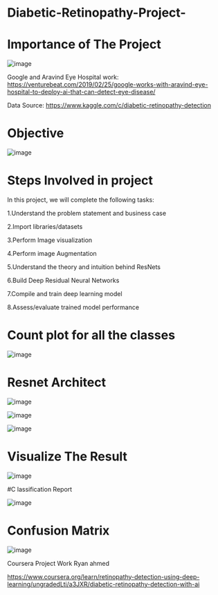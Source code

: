 # Diabetic-Retinopathy-Project-
# Importance of The Project

![image](https://user-images.githubusercontent.com/70902291/168422672-2ff6d1e8-296f-4524-9c69-5497473adb99.png)
 
 Google and Aravind Eye Hospital work: https://venturebeat.com/2019/02/25/google-works-with-aravind-eye-hospital-to-deploy-ai-that-can-detect-eye-disease/

Data Source: https://www.kaggle.com/c/diabetic-retinopathy-detection

# Objective

![image](https://user-images.githubusercontent.com/70902291/168422732-9aae67e6-d781-4484-965c-07252326973c.png)

# Steps Involved in project
In this project, we will complete the following tasks:

1.Understand the problem statement and business case  

2.Import libraries/datasets

3.Perform Image visualization 

4.Perform image Augmentation

5.Understand the theory and intuition behind ResNets

6.Build Deep Residual Neural Networks 

7.Compile and train deep learning model 

8.Assess/evaluate trained model performance

# Count plot for all the classes

![image](https://user-images.githubusercontent.com/70902291/168422759-b855d9ce-5f2a-4e2d-b1ad-7df9d1460b5b.png)


# Resnet Architect

![image](https://user-images.githubusercontent.com/70902291/168422786-1f313754-947b-42cb-bc9f-6df10bd31056.png)


![image](https://user-images.githubusercontent.com/70902291/168422797-18fdbb2b-3095-48c0-bf62-00bfe7bc2d1c.png)


![image](https://user-images.githubusercontent.com/70902291/168422826-70eae444-5ea4-43b7-8e96-c409ba046f95.png)


# Visualize The Result
![image](https://user-images.githubusercontent.com/70902291/168422867-f82c3623-8f29-4f58-a0a2-c0bd1a52cdbe.png)


#C lassification Report

![image](https://user-images.githubusercontent.com/70902291/168422891-0650b0b4-fdcb-4eef-883d-04b6f92efdff.png)

# Confusion Matrix

![image](https://user-images.githubusercontent.com/70902291/168422903-107d28f4-b9ed-4840-9931-65d9a240a31a.png)

Coursera Project Work Ryan ahmed

https://www.coursera.org/learn/retinopathy-detection-using-deep-learning/ungradedLti/a3JXR/diabetic-retinopathy-detection-with-ai
